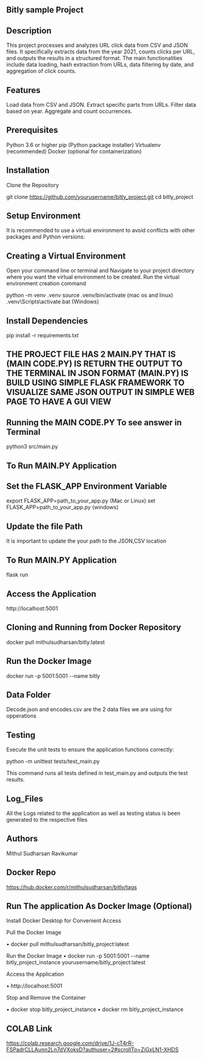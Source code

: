 ## Bitly sample Project

## Description

This project processes and analyzes URL click data from CSV and JSON files. It specifically extracts data from the year 2021, counts clicks per URL, and outputs the results in a structured format. The main functionalities include data loading, hash extraction from URLs, data filtering by date, and aggregation of click counts.

## Features

Load data from CSV and JSON.
Extract specific parts from URLs.
Filter data based on year.
Aggregate and count occurrences.

## Prerequisites

Python 3.6 or higher
pip (Python package installer)
Virtualenv (recommended)
Docker (optional for containerization)

## Installation
Clone the Repository

git clone https://github.com/yourusername/bitly_project.git
cd bitly_project

## Setup Environment
It is recommended to use a virtual environment to avoid conflicts with other packages and Python versions:

## Creating a Virtual Environment
Open your command line or terminal and Navigate to your project directory where you want the virtual environment to be created.
Run the virtual environment creation command

python -m venv .venv
source .venv/bin/activate (mac os and linux)
.venv\Scripts\activate.bat (Windows)

## Install Dependencies
pip install -r requirements.txt

## THE PROJECT FILE HAS 2 MAIN.PY THAT IS (MAIN CODE.PY) IS RETURN THE OUTPUT TO THE TERMINAL IN JSON FORMAT  (MAIN.PY) IS BUILD USING SIMPLE FLASK FRAMEWORK TO VISUALIZE SAME JSON OUTPUT IN SIMPLE WEB PAGE TO HAVE A GUI VIEW

## Running the MAIN CODE.PY To see answer in Terminal
python3 src/main.py

## To Run MAIN.PY Application
## Set the FLASK_APP Environment Variable
export FLASK_APP=path_to_your_app.py (Mac or Linux)
set FLASK_APP=path_to_your_app.py (windows)

## Update the file Path
It is important to update the your path to the JSON,CSV location

## To Run MAIN.PY Application 
flask run 
## Access the Application
http://localhost:5001

## Cloning and Running from Docker Repository

docker pull mithulsudharsan/bitly:latest

## Run the Docker Image
docker run -p 5001:5001 --name bitly 


## Data Folder

Decode.json and encodes.csv are the 2 data files we are using for opperations

## Testing

Execute the unit tests to ensure the application functions correctly:

python -m unittest tests/test_main.py

This command runs all tests defined in test_main.py and outputs the test results.

## Log_Files

All the Logs related to the application as well as testing status is been generated to the respective files 

## Authors

Mithul Sudharsan Ravikumar

## Docker Repo

https://hub.docker.com/r/mithulsudharsan/bitly/tags

##  Run The application As Docker Image (Optional)

Install Docker Desktop for Convenient Access

Pull the Docker Image

•	docker pull mithulsudharsan/bitly_project:latest

Run the Docker Image
•	docker run -p 5001:5001 --name bitly_project_instance yourusername/bitly_project:latest

Access the Application

•	http://localhost:5001

Stop and Remove the Container

•	docker stop bitly_project_instance
•	docker rm bitly_project_instance

## COLAB Link 

https://colab.research.google.com/drive/1J-cT4rR-FSPadrCLLAunn2Ln7dVXoksD?authuser=2#scrollTo=ZiGxLN1-XHDS
